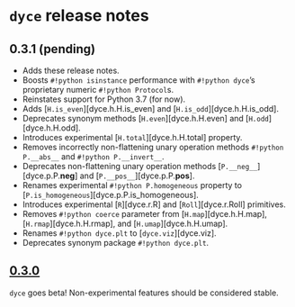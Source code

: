 <!--- -*- encoding: utf-8 -*-
  Copyright and other protections apply. Please see the accompanying LICENSE file for
  rights and restrictions governing use of this software. All rights not expressly
  waived or licensed are reserved. If that file is missing or appears to be modified
  from its original, then please contact the author before viewing or using this
  software in any capacity.

  !!!!!!!!!!!!!!!!!!!!!!!!!!!!!!!!!!!!!!!!!!!!!!!!!!!!!!!!!!!!!!!!!!!!
  !!!!!!!!!!!!!!! IMPORTANT: READ THIS BEFORE EDITING! !!!!!!!!!!!!!!!
  !!!!!!!!!!!!!!!!!!!!!!!!!!!!!!!!!!!!!!!!!!!!!!!!!!!!!!!!!!!!!!!!!!!!
  Please keep each sentence on its own unwrapped line.
  It looks like crap in a text editor, but it has no effect on rendering, and it allows much more useful diffs.
  Thank you!
-->

# ``dyce`` release notes

## 0.3.1 (pending)

* Adds these release notes.
* Boosts ``#!python isinstance`` performance with ``#!python dyce``’s proprietary numeric ``#!python Protocol``s.
* Reinstates support for Python 3.7 (for now).
* Adds [``H.is_even``][dyce.h.H.is_even] and [``H.is_odd``][dyce.h.H.is_odd].
* Deprecates synonym methods [``H.even``][dyce.h.H.even] and [``H.odd``][dyce.h.H.odd].
* Introduces experimental [``H.total``][dyce.h.H.total] property.
* Removes incorrectly non-flattening unary operation methods ``#!python P.__abs__`` and ``#!python P.__invert__``.
* Deprecates non-flattening unary operation methods [``P.__neg__``][dyce.p.P.__neg__] and [``P.__pos__``][dyce.p.P.__pos__].
* Renames experimental ``#!python P.homogeneous`` property to [``P.is_homogeneous``][dyce.p.P.is_homogeneous].
* Introduces experimental [``R``][dyce.r.R] and [``Roll``][dyce.r.Roll] primitives.
* Removes ``#!python coerce`` parameter from [``H.map``][dyce.h.H.map], [``H.rmap``][dyce.h.H.rmap], and [``H.umap``][dyce.h.H.umap].
* Renames ``#!python dyce.plt`` to [``dyce.viz``][dyce.viz].
* Deprecates synonym package ``#!python dyce.plt``.

## [0.3.0](https://github.com/posita/dyce/releases/tag/v0.3.0)

``dyce`` goes beta!
Non-experimental features should be considered stable.
